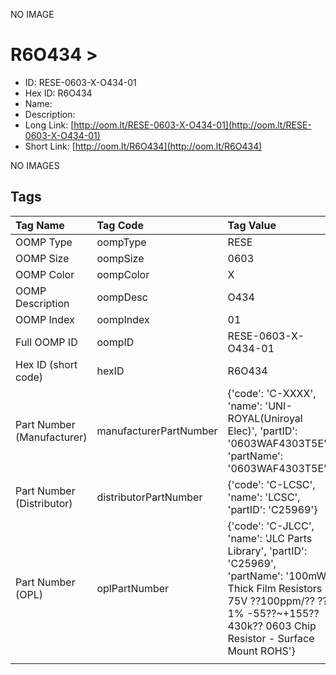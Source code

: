 


  
NO IMAGE  
# R6O434 > 

- ID: RESE-0603-X-O434-01
- Hex ID: R6O434
- Name: 
- Description: 
- Long Link: [http://oom.lt/RESE-0603-X-O434-01](http://oom.lt/RESE-0603-X-O434-01)
- Short Link: [http://oom.lt/R6O434](http://oom.lt/R6O434)
  
NO IMAGES  
## Tags
  

|Tag Name|Tag Code|Tag Value|
| :--- | :--- | :--- |
|OOMP Type|oompType|RESE|
|OOMP Size|oompSize|0603|
|OOMP Color|oompColor|X|
|OOMP Description|oompDesc|O434|
|OOMP Index|oompIndex|01|
|Full OOMP ID|oompID|RESE-0603-X-O434-01|
|Hex ID (short code)|hexID|R6O434|
|Part Number (Manufacturer)|manufacturerPartNumber|{'code': 'C-XXXX', 'name': 'UNI-ROYAL(Uniroyal Elec)', 'partID': '0603WAF4303T5E', 'partName': '0603WAF4303T5E'}|
|Part Number (Distributor)|distributorPartNumber|{'code': 'C-LCSC', 'name': 'LCSC', 'partID': 'C25969'}|
|Part Number (OPL)|oplPartNumber|{'code': 'C-JLCC', 'name': 'JLC Parts Library', 'partID': 'C25969', 'partName': '100mW Thick Film Resistors 75V ??100ppm/?? ??1% -55??~+155?? 430k?? 0603  Chip Resistor - Surface Mount ROHS'}|
||||
